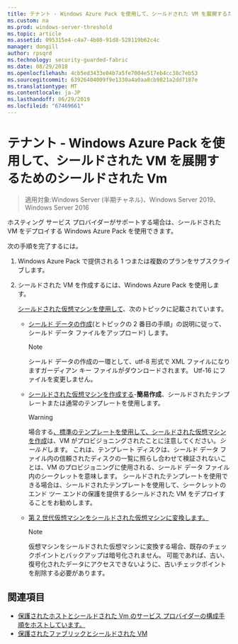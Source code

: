 ```yaml
---
title: テナント - Windows Azure Pack を使用して、シールドされた VM を展開するためのシールドされた Vm
ms.custom: na
ms.prod: windows-server-threshold
ms.topic: article
ms.assetid: 095315e4-c4a7-4b80-91d8-528119b62c4c
manager: dongill
author: rpsqrd
ms.technology: security-guarded-fabric
ms.date: 08/29/2018
ms.openlocfilehash: 4cb5ed3433e04b7a5fe7004e517eb4cc38c7eb53
ms.sourcegitcommit: 63926404009f9e1330a4a0aa8cb9821a2dd7187e
ms.translationtype: MT
ms.contentlocale: ja-JP
ms.lasthandoff: 06/29/2019
ms.locfileid: "67469661"
---
```

# <a name="shielded-vms--for-tenants---deploying-a-shielded-vm-by-using-windows-azure-pack"></a>テナント - Windows Azure Pack を使用して、シールドされた VM を展開するためのシールドされた Vm

>適用対象:Windows Server (半期チャネル)、Windows Server 2019、Windows Server 2016

ホスティング サービス プロバイダーがサポートする場合は、シールドされた VM をデプロイする Windows Azure Pack を使用できます。

次の手順を完了するには。

1. Windows Azure Pack で提供される 1 つまたは複数のプランをサブスクライブします。

2. シールドされた VM を作成するには、Windows Azure Pack を使用します。

    [シールドされた仮想マシンを使用して](https://technet.microsoft.com/library/mt720674.aspx)、次のトピックに記載されています。

   - [シールド データの作成](https://technet.microsoft.com/library/mt720672.aspx)(とトピックの 2 番目の手順」の説明に従って、シールド データ ファイルをアップロード) します。
    
     > [!NOTE]
     > シールド データの作成の一環として、utf-8 形式で XML ファイルになりますガーディアン キー ファイルがダウンロードされます。 Utf-16 にファイルを変更しません。
    
   - [シールドされた仮想マシンを作成する](https://technet.microsoft.com/library/mt720673.aspx)-**簡易作成**、シールドされたテンプレートまたは通常のテンプレートを使用します。
    
       > [!WARNING]
       > 場合する[、標準のテンプレートを使用して、シールドされた仮想マシンを作成](https://technet.microsoft.com/library/mt720673.aspx#Anchor_2)は、VM がプロビジョニングされたことに注意してください。*シールド*します。 これは、テンプレート ディスクは、シールド データ ファイル内の信頼されたディスクの一覧に照らし合わせて検証されないことは、VM のプロビジョニングに使用される、シールド データ ファイル内のシークレットを意味します。 シールドされたテンプレートを使用できる場合は、シールドされたテンプレートを使用して、シークレットのエンド ツー エンドの保護を提供するシールドされた VM をデプロイすることをお勧めします。
    
   - [第 2 世代仮想マシンをシールドされた仮想マシンに変換します。](https://technet.microsoft.com/library/mt720670.aspx)
    
       > [!NOTE]
       > 仮想マシンをシールドされた仮想マシンに変換する場合、既存のチェックポイントとバックアップは暗号化されません。 可能であれば、古い、復号化されたデータにアクセスできないように、古いチェックポイントを削除する必要があります。

## <a name="see-also"></a>関連項目

- [保護されたホストとシールドされた Vm のサービス プロバイダーの構成手順をホストしています。](guarded-fabric-configuration-scenarios-for-shielded-vms-overview.md)
- [保護されたファブリックとシールドされた VM](guarded-fabric-and-shielded-vms-top-node.md)
